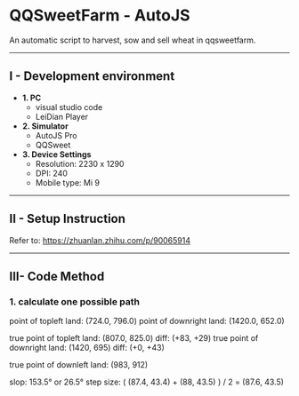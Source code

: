 # QQSweetFarm - AutoJS

An automatic script to harvest, sow and sell wheat in qqsweetfarm.

---------------------------------
I - Development environment
---------------------------------

- **1. PC**   
  - visual studio code
  - LeiDian Player
- **2. Simulator**
  - AutoJS Pro
  - QQSweet
- **3. Device Settings**
  - Resolution: 2230 x 1290
  - DPI: 240
  - Mobile type: Mi 9

---------------------------------
II - Setup Instruction 
---------------------------------

Refer to: https://zhuanlan.zhihu.com/p/90065914

---------------------------------
III- Code Method
---------------------------------

### 1. calculate one possible path

point of topleft land: (724.0, 796.0)
point of downright land: (1420.0, 652.0)

true point of topleft land: (807.0, 825.0)  diff: (+83, +29)
true point of downright land: (1420, 695)   diff: (+0, +43)

true point of downleft land: (983, 912)

slop: 153.5° or 26.5°
step size: ( (87.4, 43.4) + (88, 43.5) ) / 2 = (87.6, 43.5)